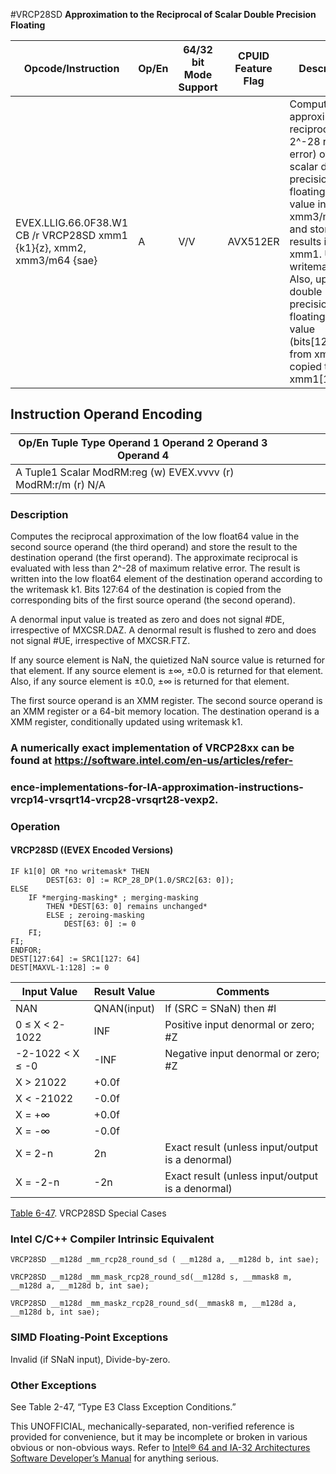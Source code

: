 #VRCP28SD
**Approximation to the Reciprocal of Scalar Double Precision Floating**

| Opcode/Instruction                                                     | Op/En | 64/32 bit Mode Support | CPUID Feature Flag | Description                                                                                                                                                                                                                                                                          |
| ---------------------------------------------------------------------- | ----- | ---------------------- | ------------------ | ------------------------------------------------------------------------------------------------------------------------------------------------------------------------------------------------------------------------------------------------------------------------------------ |
| EVEX.LLIG.66.0F38.W1 CB /r VRCP28SD xmm1 {k1}{z}, xmm2, xmm3/m64 {sae} | A     | V/V                    | AVX512ER           | Computes the approximate reciprocal ( < 2^-28 relative error) of the scalar double precision floating-point value in xmm3/m64 and stores the results in xmm1. Under writemask. Also, upper double precision floating-point value (bits[127:64]) from xmm2 is copied to xmm1[127:64]. |

## Instruction Operand Encoding

| Op/En Tuple Type Operand 1 Operand 2 Operand 3 Operand 4      |     |     |     |     |     |
| ------------------------------------------------------------- | --- | --- | --- | --- | --- |
| A Tuple1 Scalar ModRM:reg (w) EVEX.vvvv (r) ModRM:r/m (r) N/A |     |     |     |     |     |

### Description

Computes the reciprocal approximation of the low float64 value in the second source operand (the third operand) and store the result to the destination operand (the first operand). The approximate reciprocal is evaluated with less than 2^-28 of maximum relative error. The result is written into the low float64 element of the destination operand according to the writemask k1. Bits 127:64 of the destination is copied from the corresponding bits of the first source operand (the second operand).

A denormal input value is treated as zero and does not signal #​​​DE, irrespective of MXCSR.DAZ. A denormal result is flushed to zero and does not signal #​​UE, irrespective of MXCSR.FTZ.

If any source element is NaN, the quietized NaN source value is returned for that element. If any source element is ±∞, ±0.0 is returned for that element. Also, if any source element is ±0.0, ±∞ is returned for that element.

The first source operand is an XMM register. The second source operand is an XMM register or a 64-bit memory location. The destination operand is a XMM register, conditionally updated using writemask k1.

### A numerically exact implementation of VRCP28xx can be found at https://software.intel.com/en-us/articles/refer-

### ence-implementations-for-IA-approximation-instructions-vrcp14-vrsqrt14-vrcp28-vrsqrt28-vexp2.

### Operation

#### VRCP28SD ((EVEX Encoded Versions)

```
IF k1[0] OR *no writemask* THEN
        DEST[63: 0] := RCP_28_DP(1.0/SRC2[63: 0]);
ELSE
    IF *merging-masking* ; merging-masking
        THEN *DEST[63: 0] remains unchanged*
        ELSE ; zeroing-masking
            DEST[63: 0] := 0
    FI;
FI;
ENDFOR;
DEST[127:64] := SRC1[127: 64]
DEST[MAXVL-1:128] := 0

```

| Input Value      | Result Value | Comments                                         |
| ---------------- | ------------ | ------------------------------------------------ |
| NAN              | QNAN(input)  | If (SRC = SNaN) then #​I                         |
| 0 ≤ X < 2-1022   | INF          | Positive input denormal or zero; #​Z             |
| -2-1022 < X ≤ -0 | -INF         | Negative input denormal or zero; #​Z             |
| X > 21022        | +0.0f        |                                                  |
| X < -21022       | -0.0f        |                                                  |
| X = +∞           | +0.0f        |                                                  |
| X = -∞           | -0.0f        |                                                  |
| X = 2-n          | 2n           | Exact result (unless input/output is a denormal) |
| X = -2-n         | -2n          | Exact result (unless input/output is a denormal) |

[Table 6-47](/x86/vrcp28sd#tbl-6-47). VRCP28SD Special Cases

### Intel C/C++ Compiler Intrinsic Equivalent

```
VRCP28SD __m128d _mm_rcp28_round_sd ( __m128d a, __m128d b, int sae);

```

```
VRCP28SD __m128d _mm_mask_rcp28_round_sd(__m128d s, __mmask8 m, __m128d a, __m128d b, int sae);

```

```
VRCP28SD __m128d _mm_maskz_rcp28_round_sd(__mmask8 m, __m128d a, __m128d b, int sae);

```

### SIMD Floating-Point Exceptions

Invalid (if SNaN input), Divide-by-zero.

### Other Exceptions

See Table 2-47, “Type E3 Class Exception Conditions.”

This UNOFFICIAL, mechanically-separated, non-verified reference is provided for convenience, but it may be
incomplete or broken in various obvious or non-obvious
ways. Refer to [Intel® 64 and IA-32 Architectures Software Developer’s Manual](https://software.intel.com/en-us/download/intel-64-and-ia-32-architectures-sdm-combined-volumes-1-2a-2b-2c-2d-3a-3b-3c-3d-and-4) for anything serious.
